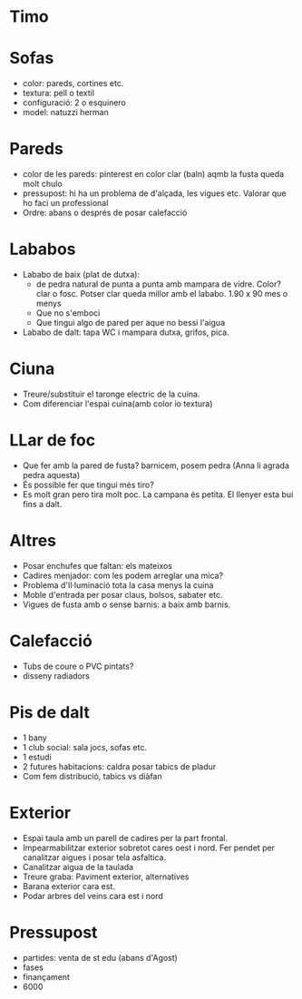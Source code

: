 Timo
====

Sofas
=====
* color: pareds, cortines etc.
* textura: pell o textil
* configuració: 2 o esquinero
* model: natuzzi herman

Pareds
======
* color de les pareds: pinterest en color clar (baln) aqmb la fusta queda molt chulo
* pressupost: hi ha un problema de d'alçada, les vigues etc. Valorar que ho faci un professional
* Ordre: abans o després de posar calefacció

Lababos
======
* Lababo de baix (plat de dutxa):
    - de pedra natural de punta a punta amb mampara de vidre. Color? clar o fosc. Potser clar queda millor amb el lababo. 1.90 x 90 mes o menys 
    - Que no s'emboci
    - Que tingui algo de pared per aque no bessi l'aigua
* Lababo de dalt: tapa WC i mampara dutxa, grifos, pica.

Ciuna
=====
* Treure/substituir el taronge electric de la cuina.
* Com diferenciar l'espai cuina(amb color io textura)

LLar de foc
===========
* Que fer amb la pared de fusta? barnicem, posem pedra (Anna li agrada pedra aquesta)
* És possible fer que tingui més tiro?
* Es molt gran pero tira molt poc. La campana és petita. El llenyer esta bui fins a dalt.

Altres
======
* Posar enchufes que faltan: els mateixos
* Cadires menjador: com les podem arreglar una mica?
* Problema d'Il·luminació tota la casa menys la cuina
* Moble d'entrada per posar claus, bolsos, sabater etc.
* Vigues de fusta amb o sense barnis: a baix amb barnis.

Calefacció
==========
* Tubs de coure o PVC pintats?
* disseny radiadors

Pis de dalt
===========
* 1 bany
* 1 club social: sala jocs, sofas etc.
* 1 estudi
* 2 futures habitacions: caldra posar tabics de pladur
* Com fem distribució, tabics vs diàfan


Exterior
========
* Espai taula amb un parell de cadires per la part frontal.
* Impearmabilitzar exterior sobretot cares oest i nord. Fer pendet per canalitzar aigues i posar tela asfaltica.
* Canalitzar aigua de la taulada
* Treure graba: Paviment exterior, alternatives
* Barana exterior cara est.
* Podar arbres del veins cara est i nord

Pressupost
==========
* partides: venta de st edu (abans d'Agost)
* fases
* finançament
* 6000

